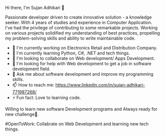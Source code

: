 Hi there, I'm Sujan Adhikari 👋

Passionate developer driven to create innovative solution - a knowledge seeker.
With 4 years of studies and experience in Computer Application. I've had the privilege of contributing to some remarkable projects. Working on various projects solidified my understanding of best practices, propelling my problem-solving skills and ability to write maintainable code.

- 🔭 I'm currently working on Electronics Retail and Distribution Company.
- 🌱 I'm currently learning Python, C#, .NET and tech things.
- 👯 I'm looking to collaborate on Web development/ Apps Development.
- 🤔 I'm looking for help with Web development to get a job in software development field.
- 💬 Ask me about software development and improve my programming skills.
- 📫 How to reach me: https://www.linkedin.com/in/sujan-adhikari-771987268/
- ⚡ Fun fact: Love to learning code.

Willing to learn new software Development programs and Always ready for new challenge🎯.

#OpenToWork: Collabrate on Web Development and learning new tech things.
